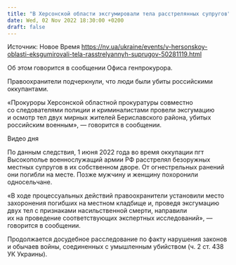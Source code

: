 ```yaml
---
title: "В Херсонской области эксгумировали тела расстрелянных супругов"
date: Wed, 02 Nov 2022 18:30:00 +0200
draft: false
---
```

Источник: Новое Время https://nv.ua/ukraine/events/v-hersonskoy-oblasti-eksgumirovali-tela-rasstrelyannyh-suprugov-50281119.html


 Об этом говорится в сообщении Офиса генпрокурора.

Правоохранители подчеркнули, что люди были убиты российскими оккупантами.

«Прокуроры Херсонской областной прокуратуры совместно со следователями полиции и криминалистами провели эксгумацию и осмотр тел двух мирных жителей Бериславского района, убитых российским военным», — говорится в сообщении.

 Видео дня   

По данным следствия, 1 июня 2022 года во время оккупации пгт Высокополье военнослужащий армии РФ расстрелял безоружных местных супругов в их собственном дворе. От огнестрельных ранений они погибли на месте. Позже мужчину и женщину похоронили односельчане.

«В ходе процессуальных действий правоохранители установили место захоронения погибших на местном кладбище и, проведя эксгумацию двух тел с признаками насильственной смерти, направили их на проведение соответствующих экспертных исследований», — говорится в сообщении.

Продолжается досудебное расследование по факту нарушения законов и обычаев войны, соединенных с умышленным убийством (ч. 2 ст. 438 УК Украины).
